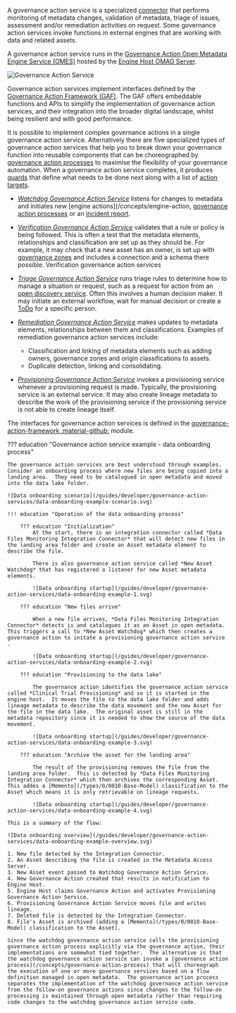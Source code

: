 <!-- SPDX-License-Identifier: CC-BY-4.0 -->
<!-- Copyright Contributors to the ODPi Egeria project 2020. -->

A governance action service is a specialized [connector](/concepts/connector) that performs monitoring of metadata changes, validation of metadata, triage of issues, assessment and/or remediation activities on request.  Some governance action services invoke functions in external engines that are working with data and related assets.

A governance action service runs in the [Governance Action Open Metadata Engine Service (OMES)](/services/omes/governance-action) hosted by the [Engine Host OMAG Server](/concepts/engine-host).

![Governance Action Service](/connectors/governance-action/governance-action-service.svg)

Governance action services implement interfaces defined by the [Governance Action Framework (GAF)](/frameworks/gaf/overview). The GAF offers embeddable functions and APIs to simplify the implementation of governance action services, and their integration into the broader digital landscape, whilst being resilient and with good performance.

It is possible to implement complex governance actions in a single governance action service.  Alternatively there are five specialized types of governance action services that help you to break down your governance function into reusable components that can be choreographed by [governance action processes](/concepts/governance-action-process) to maximise the flexibility of your governance automation.  When a governance action service completes, it produces [guards](/concepts/guard) that define what needs to be done next along with a list of [action targets](/concepts/action-target).
  
* *[Watchdog Governance Action Service](/guides/developer/governance-action-services/overview/#watchdog-context-methods)* listens for changes to metadata and initiates new [engine actions](/concepts/engine-action, [governance action processes](/concepts/governance-action-process) or an [incident report](/concepts/incident-report).
  
* *[Verification Governance Action Service](/guides/developer/governance-action-services/overview/#verification-context-methods)* validates that a rule or policy is being followed.  This is often a test that the metadata elements, relationships and classification are set up as they should be.  For example, it may check that a new asset has an owner, is set up with [governance zones](/concepts/governance-zone) and includes a connection and a schema there possible.  Verification governance action services 
  
* *[Triage Governance Action Service](/guides/developer/governance-action-services/overview/#triage-context-methods)* runs triage rules to determine how to manage a situation or request, such as a request for action from an [open discovery service](/guides/developer/open-discovery-services/overview). Often this involves a human decision maker.   It may initiate an external workflow, wait for manual decision or create a [ToDo](/concepts/to-do) for a specific person.
  
* *[Remediation Governance Action Service](/guides/developer/governance-action-services/overview/#remediation-context-methods)* makes updates to metadata elements, relationships between them and classifications. Examples of remediation governance action services include:
  
    * Classification and linking of metadata elements such as adding owners, governance zones and origin classifications to assets.
    * Duplicate detection, linking and consolidating.

* *[Provisioning Governance Action Service](/guides/developer/governance-action-services/overview/#provisioning-governance-action-service)*  invokes a provisioning service whenever a provisioning request is made.  Typically, the provisioning service is an external service.  It may also create lineage metadata to describe the work of the provisioning service if the provisioning service is not able to create lineage itself.

The interfaces for governance action services is defined in the [governance-action-framework :material-github:](https://github.com/odpi/egeria/tree/main/open-metadata-implementation/frameworks/governance-action-framework) module.

??? education "Governance action service example - data onboarding process"

    The governance action services are best understood through examples.  Consider an onboarding process where new files are being copied into a landing area.  They need to be catalogued in open metadata and moved into the data lake folder.

    ![Data onboarding scenario](/guides/developer/governance-action-services/data-onboarding-example-scenario.svg)

    !!! education "Operation of the data onboarding process"
        
        ??? education "Initialization"
            At the start, there is an integration connector called *Data Files Monitoring Integration Connector* that will detect new files in the landing area folder and create an Asset metadata element to describe the file.

            There is also governance action service called *New Asset Watchdog* that has registered a listener for new Asset metadata elements.

            ![Data onboarding startup](/guides/developer/governance-action-services/data-onboarding-example-1.svg)

        ??? education "New files arrive"

            When a new file arrives, *Data Files Monitoring Integration Connector* detects is and catalogues it as an Asset in open metadata.  This triggers a call to *New Asset Watchdog* which then creates a governance action to initate a provisioning governance action service .

            ![Data onboarding startup](/guides/developer/governance-action-services/data-onboarding-example-2.svg)

        ??? education "Provisioning to the data lake"

            The governance action identifies the governance action service called *Clinical Trial Provisioning* and so it is started in the engine host.  It moves the file to the data lake folder and adds lineage metadata to describe the data movement and the new Asset for the file in the data lake.  The original asset is still in the metadata repository since it is needed to show the source of the data movement.

            ![Data onboarding startup](/guides/developer/governance-action-services/data-onboarding-example-3.svg)

        ??? education "Archive the asset for the landing area"

            The result of the provisioning removes the file from the landing area folder.  This is detected by *Data Files Monitoring Integration Connector* which then archives the corresponding Asset.  This addes a [Memento](/types/0/0010-Base-Model) classification to the Asset which means it is only retrievable on lineage requests.

            ![Data onboarding startup](/guides/developer/governance-action-services/data-onboarding-example-4.svg)

    This is a summary of the flow:
    
    ![Data onboarding overview](/guides/developer/governance-action-services/data-onboarding-example-overview.svg)

    1. New file detected by the Integration Connector.
    2. An Asset describing the file is created in the Metadata Access Server.
    3. New Asset event passed to Watchdog Governance Action Service.
    4. New Governance Action created that results in notification to Engine Host.
    5. Engine Host claims Governance Action and activates Provisioning Governance Action Service.
    6. Provisioning Governance Action Service moves file and writes lineage.
    7. Deleted file is detected by the Integration Connector.
    8. File's Asset is archived (adding a [Memento](/types/0/0010-Base-Model) classification to the Asset).

    Since the watchdog governance action service calls the provisioning governance action process explicitly via the governance action, their implementations are somewhat tied together.  The alternative is that the watchdog governance action service can invoke a [governance action process](/concepts/governance-action-process) that will choreograph the execution of one or more governance services based on a flow definition managed in open metadata.  The governance action process separates the implementation of the watchdog governance action service from the follow-on governance actions since changes to the follow-on processing is maintained through open metadata rather than requiring code changes to the watchdog governance action service code.
  
